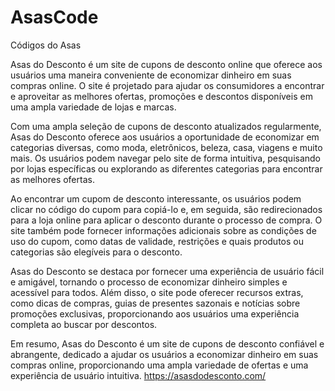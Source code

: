 # AsasCode
Códigos do Asas

Asas do Desconto é um site de cupons de desconto online que oferece aos usuários uma maneira conveniente de economizar dinheiro em suas compras online. O site é projetado para ajudar os consumidores a encontrar e aproveitar as melhores ofertas, promoções e descontos disponíveis em uma ampla variedade de lojas e marcas.

Com uma ampla seleção de cupons de desconto atualizados regularmente, Asas do Desconto oferece aos usuários a oportunidade de economizar em categorias diversas, como moda, eletrônicos, beleza, casa, viagens e muito mais. Os usuários podem navegar pelo site de forma intuitiva, pesquisando por lojas específicas ou explorando as diferentes categorias para encontrar as melhores ofertas.

Ao encontrar um cupom de desconto interessante, os usuários podem clicar no código do cupom para copiá-lo e, em seguida, são redirecionados para a loja online para aplicar o desconto durante o processo de compra. O site também pode fornecer informações adicionais sobre as condições de uso do cupom, como datas de validade, restrições e quais produtos ou categorias são elegíveis para o desconto.

Asas do Desconto se destaca por fornecer uma experiência de usuário fácil e amigável, tornando o processo de economizar dinheiro simples e acessível para todos. Além disso, o site pode oferecer recursos extras, como dicas de compras, guias de presentes sazonais e notícias sobre promoções exclusivas, proporcionando aos usuários uma experiência completa ao buscar por descontos.

Em resumo, Asas do Desconto é um site de cupons de desconto confiável e abrangente, dedicado a ajudar os usuários a economizar dinheiro em suas compras online, proporcionando uma ampla variedade de ofertas e uma experiência de usuário intuitiva.
https://asasdodesconto.com/
